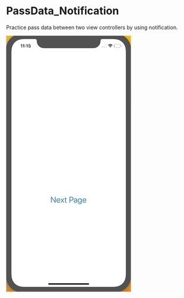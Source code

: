 # PassData_Notification
Practice pass data between two view controllers by using notification.

![](https://github.com/Jesx/PassData_Notification/blob/master/Result.gif)
